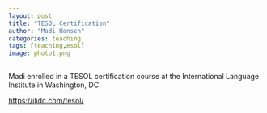 ```yaml
---
layout: post
title: "TESOL Certification"
author: "Madi Hansen"
categories: teaching
tags: [teaching,esol]
image: photo1.png
---
```


Madi enrolled in a TESOL certification course at the International Language Institute in Washington, DC.

https://ilidc.com/tesol/


